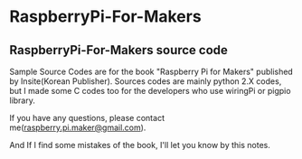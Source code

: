 # RaspberryPi-For-Makers

RaspberryPi-For-Makers source code
----------------------------------

Sample Source Codes are for the book "Raspberry Pi for Makers" published by Insite(Korean Publisher).
Sources codes are mainly python 2.X codes, but I made some C codes too for the developers who use wiringPi or pigpio library.

If you have any questions, please contact me(raspberry.pi.maker@gmail.com).

And If I find some mistakes of the book, I'll let you know by this notes.
